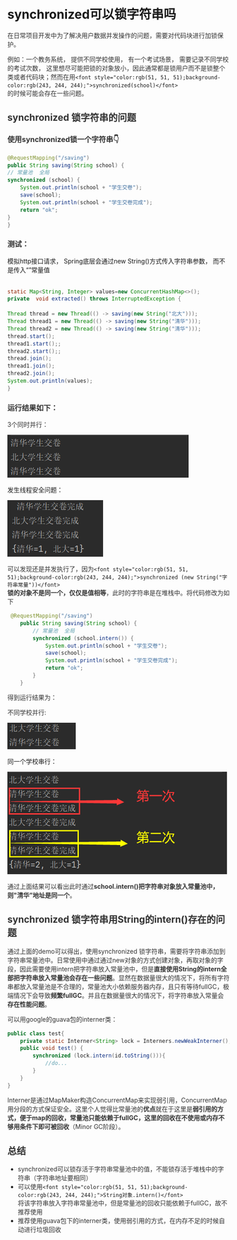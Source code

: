 # synchronized可以锁字符串吗

<font style="color:rgb(51, 51, 51);">在日常项目开发中为了解决用户数据并发操作的问题，需要对代码块进行加锁保护。</font>

<font style="color:rgb(51, 51, 51);">例如：一个教务系统， 提供不同学校使用， 有一个考试场景， 需要记录不同学校的考试次数， 这里想尽可能把锁的对象放小，因此通常都是锁用户而不是锁整个类或者代码块；然而在用</font>`<font style="color:rgb(51, 51, 51);background-color:rgb(243, 244, 244);">synchronized(school)</font>`<font style="color:rgb(51, 51, 51);">  
</font><font style="color:rgb(51, 51, 51);">的时候可能会存在一些问题。</font>

## <font style="color:rgb(51, 51, 51);">synchronized 锁字符串的问题</font>
### <font style="color:rgb(51, 51, 51);">使用synchronized锁一个字符串</font><font style="color:rgb(51, 51, 51);">👇</font>
```java
@RequestMapping("/saving")
public String saving(String school) {
// 常量池  全局
synchronized (school) {
    System.out.println(school + "学生交卷");
    save(school);
    System.out.println(school + "学生交卷完成");
    return "ok";
}
}
```

### <font style="color:rgb(51, 51, 51);">测试：</font>
模拟http接口请求， Spring底层会通过new String()方式传入字符串参数， 而不是传入“”常量值

```java

static Map<String, Integer> values=new ConcurrentHashMap<>();
private  void extracted() throws InterruptedException {

Thread thread = new Thread(() -> saving(new String("北大")));
Thread thread1 = new Thread(() -> saving(new String("清华")));
Thread thread2 = new Thread(() -> saving(new String("清华")));
thread.start();
thread1.start();;
thread2.start();;
thread.join();
thread1.join();
thread2.join();
System.out.println(values);
}
```

<font style="color:rgb(51, 51, 51);"></font>

### <font style="color:rgb(51, 51, 51);">运行结果如下：</font>
<font style="color:rgb(51, 51, 51);">3个同时并行：</font>

![1726391736748-562c6ac3-22af-4e02-874e-197ab334c455.png](./img/Z_3AR-OMSla4WPKz/1726391736748-562c6ac3-22af-4e02-874e-197ab334c455-039664.png)

发生线程安全问题：

![1726391818546-fc2ad3c2-bef7-4463-812c-f19e7ee2b79b.png](./img/Z_3AR-OMSla4WPKz/1726391818546-fc2ad3c2-bef7-4463-812c-f19e7ee2b79b-764237.png)





<font style="color:rgb(51, 51, 51);">可以发现还是并发执行了，因为</font>`<font style="color:rgb(51, 51, 51);background-color:rgb(243, 244, 244);">synchronized (new String("字符串常量"))</font>`<font style="color:rgb(51, 51, 51);">  
</font>**<font style="color:rgb(51, 51, 51);">锁的对象不是同一个，仅仅是值相等</font>**<font style="color:rgb(51, 51, 51);">，此时的字符串是在堆栈中。将代码修改为如下</font>

<font style="color:rgb(51, 51, 51);"></font>

```java
 @RequestMapping("/saving")
    public String saving(String school) { 
        // 常量池  全局
        synchronized (school.intern()) {
            System.out.println(school + "学生交卷");
            save(school);
            System.out.println(school + "学生交卷完成");
            return "ok";
        }
    }
```

<font style="color:rgb(51, 51, 51);">得到运行结果为：</font>

<font style="color:rgb(51, 51, 51);">不同学校并行:</font>

![1726392024080-265e199e-6231-4df7-abbc-bfccde4f02ea.png](./img/Z_3AR-OMSla4WPKz/1726392024080-265e199e-6231-4df7-abbc-bfccde4f02ea-603876.png)

同一个学校串行：

![1726392091084-64fde7a8-20fe-4774-b05c-1f451de69b83.png](./img/Z_3AR-OMSla4WPKz/1726392091084-64fde7a8-20fe-4774-b05c-1f451de69b83-041113.png)

<font style="color:rgb(51, 51, 51);">通过上面结果可以看出此时通过</font>**<font style="color:rgb(51, 51, 51);">school.intern()把字符串对象放入常量池中，则"清华”地址是同一个</font>**<font style="color:rgb(51, 51, 51);">。</font>

<font style="color:rgb(51, 51, 51);"></font>

## <font style="color:rgb(51, 51, 51);">synchronized 锁字符串用String的intern()存在的问题</font>
<font style="color:rgb(51, 51, 51);">通过上面的demo可以得出，使用synchronized 锁字符串，需要将字符串添加到字符串常量池中。日常使用中通过通过new对象的方式创建对象，再取对象的字段，因此需要使用intern把字符串放入常量池中，但是</font>**<font style="color:rgb(51, 51, 51);">直接使用String的intern全部把字符串放入常量池会存在一些问题</font>**<font style="color:rgb(51, 51, 51);">。显然在数据量很大的情况下，将所有字符串都放入常量池是不合理的，常量池大小依赖服务器内存，且只有等待fullGC，极端情况下会导致</font>**<font style="color:rgb(51, 51, 51);">频繁fullGC</font>**<font style="color:rgb(51, 51, 51);">。并且在数据量很大的情况下，将字符串放入常量会</font>**<font style="color:rgb(51, 51, 51);">存在性能问题</font>**<font style="color:rgb(51, 51, 51);">。</font>

<font style="color:rgb(51, 51, 51);">可以用google的guava包的interner类：</font>

```java
public class test{
    private static Interner<String> lock = Interners.newWeakInterner();
    public void test() {
        synchronized (lock.intern(id.toString())){
            //do...
        }
    }
}
```

<font style="color:rgb(51, 51, 51);">Interner是通过MapMaker构造ConcurrentMap来实现弱引用，ConcurrentMap用分段的方式保证安全。这里个人觉得比常量池的</font>**<font style="color:rgb(51, 51, 51);">优点</font>**<font style="color:rgb(51, 51, 51);">就在于这里是</font>**<font style="color:rgb(51, 51, 51);">弱引用的方式，便于map的回收，常量池只能依赖于fullGC，这里的回收在不使用或内存不够用条件下即可被回收</font>**<font style="color:rgb(51, 51, 51);">（Minor GC阶段）。</font>

## <font style="color:rgb(51, 51, 51);">总结</font>
+ <font style="color:rgb(51, 51, 51);">synchronized可以锁存活于字符串常量池中的值，不能锁存活于堆栈中的字符串（字符串地址要相同）</font>
+ <font style="color:rgb(51, 51, 51);">可以使用</font>`<font style="color:rgb(51, 51, 51);background-color:rgb(243, 244, 244);">String对象.intern()</font>`<font style="color:rgb(51, 51, 51);">  
</font><font style="color:rgb(51, 51, 51);">将该字符串放入字符串常量池中，但是常量池的回收只能依赖于fullGC，故不推荐使用</font>
+ <font style="color:rgb(51, 51, 51);">推荐使用guava包下的interner类，使用弱引用的方式，在内存不足的时候自动进行垃圾回收</font>

